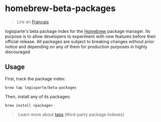 # homebrew-beta-packages

> Lire en [Français](/docs/README.fr.md)

logisparte's beta package index for the [Homebrew](https://brew.sh) package manager. Its purpose
is to allow developers to experiment with new features before their official release. All
packages are subject to breaking changes without prior notice and depending on any of them for
production purposes in highly discouraged

## Usage

First, track the package index:

```shell
brew tap logisparte/beta-packages
```

Then, install any of its packages:

```shell
brew install <package>
```

> Learn more about [taps](https://docs.brew.sh/Taps) (third-party package indexes)
